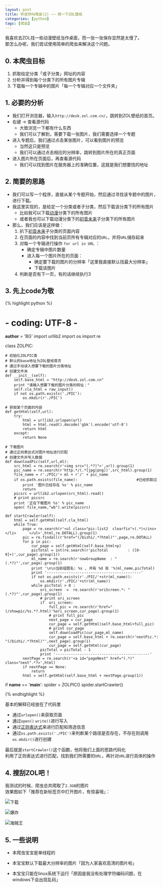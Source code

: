```yaml
---
layout: post
title: 听说你叫爬虫(2) —— 爬一下ZOL壁纸 
categories: [python]
tags: [爬虫]
---
```


我喜欢去ZOL找一些动漫壁纸当作桌面，而一张一张保存显然是太慢了。  
那怎么办呢，我们尝试使用简单的爬虫来解决这个问题。  

## 0. 本爬虫目标

1. 抓取给定分类「或子分类」网址的内容
2. 分析并得到每个分类下的所有图片专辑
3. 下载每一个专辑中的图片「每一个专辑对应一个文件夹」

## 1. 必要的分析

- 我们打开浏览器，输入``http://desk.zol.com.cn/``，跳转到ZOL壁纸的首页。  
- 右键 -> 查看源代码   
    - 大致浏览一下都有什么东西  
    - 我们可以了解到，需要下载一张图片，我们需要选择一个专题  
- 进入专题后，我们通过点击某张图片，可以看到图片的预览
    - 当然这只是预览  
    - 我们可以通过点击相应的分辨率，跳转到图片所在的真正页面
- 进入图片所在页面后，再查看源代码   
    - 我们可以找到图片在服务器上的准确位置，这就是我们想要找的地址

## 2. 简要的思路

- 我们可以写一个程序，直接从某个专题开始，然后通过寻找该专题中的图片，进行下载。  
- 我这里实现的，是给定一个分类或者子分类，然后下载该分类下的所有图片  
    - 比如我可以下载[动漫][1]分类下的所有图片  
    - 或者我也可以下载动漫分类下的[初音未来][2]子分类下的所有图片
- 那么，我们应该是这样做：  
    1. 扒下[初音未来][3]子分类的页面内容  
    2. 在页面的内容中找到当前页所有专辑对应的``URL``，并将``URL``储存起来  
    3. 对每一个专辑进行操作 ``for url in URL`` ：    
        - 确定专辑中图片数量  
        - 进入每一个图片所在的页面：  
            - 确定要下载的图片的分辨率「这里我直接默认找最大分辨率」  
            - 下载该图片   
    4. 判断是否有下一页，有的话继续执行3  
    
    
## 3. 先上code为敬

{% highlight python  %}
# *-* coding: UTF-8 *-*
__author__ = 'BG'
import urllib2
import os
import re

class ZOLPIC:

	# 初始化ZOLPIC类
	# 默认的base地址为ZOL壁纸首页
	# 通过手动读入想要下载的图片分类地址
	# 创建文件夹
	def __init__(self):
		self.base_html = "http://desk.zol.com.cn"
		print "请输入想要下载的图片分类的网址："
		self.cla_html = raw_input()
		if not os.path.exists('./PIC'):
			os.mkdir(r'./PIC')

	# 获取某个页面的内容
	def getHtml(self,url):	
		try:
			html = urllib2.urlopen(url)
			html = html.read().decode('gbk').encode('utf-8') 	
			return html
		except:
			return None

	# 下载图片
	# 通过正则表达式对图片地址进行匹配
	# 创建文件并写入数据
	def downloadPic(self,url,ml):
		src_html = re.search(r'<img src="(.*?)">',url).group(1)
		pic_name = re.search(r'http.*/(.*[jpg|png])',src_html).group(1)
		file_name = r'./PIC/'+ ml + r'/' + pic_name
		if os.path.exists(file_name):							#已经抓取过
			print '图片已经存在 %s' % pic_name
			return
		picsrc = urllib2.urlopen(src_html).read()
		# print picsrc
		print '正在下载图片 %s' % pic_name
		open( file_name,"wb").write(picsrc)

	def startCrawler(self):
		html = self.getHtml(self.cla_html)
		while True:
			page = re.search(r'<ul class="pic-list2  clearfix">(.*)</ins></li>		</ul>',html,re.DOTALL).group(1)
			pic = re.findall(r'href="(/bizhi/.*?html)"',page,re.DOTALL)
			for p in pic:
				cur_page = self.getHtml(self.base_html+p)
				picTotal = int(re.search(r'picTotal 		: ([0-9]+)',cur_page).group(1))
				ml_name = re.search(r'nowGroupName 	: "(.*?)"',cur_page).group(1)
				print '\n\n当前组图名: %s , 共有 %d 张 '%(ml_name,picTotal)
				print '-------------------------------------------'
				if not os.path.exists(r'./PIC/'+str(ml_name)):
					os.mkdir(r'./PIC/'+str(ml_name))
				while picTotal > 0 :
					ori_screen	=  re.search(r'oriScreen.*: "(.*?)"',cur_page).group(1)
					# print ori_screen
					if  ori_screen:
						full_pic = re.search(r'href="(/showpic/%s.*?.html)'%ori_screen,cur_page).group(1)
						# print full_pic
						next_page = cur_page
						cur_page = self.getHtml(self.base_html+full_pic)
						# print cur_page
						self.downloadPic(cur_page,ml_name)
						cur_page = self.base_html + re.search(r'nextPic.*: "(/bizhi/.*?html)"',next_page).group(1)
						cur_page = self.getHtml(cur_page)
					picTotal = picTotal - 1
					print '-------------------------------------------'
			nextPage = re.search(r'<a id="pageNext" href="(.*)" class="next".*?>',html)
			if nextPage == None:
				return
			html = self.getHtml(self.base_html + nextPage.group(1)) 

if __name__ == '__main__':
	spider = ZOLPIC()
	spider.startCrawler()

	
{% endhighlight  %}

基本的解释已经放在了代码里

- 通过``urlopen()``来获取页面    
- 通过``open()`` ``write()``进行写入    
- 通过[正则表达式][4]来进行匹配和筛选信息
- 通过``os.path.exists('./PIC')``来判断某个路径是否存在，不存在则调用``os.mkdir()``进行创建    

最后就是``startCrawler()``这个函数，他将我们上面的思路代码化    
利用了正则表达式进行匹配，找到我们所需要的``URL``，再针对``URL``进行具体的操作
			
## 4. 搜刮ZOL吧！

我测试的时候，爬虫总共爬取了``2.3GB``的图片    
效果图如下「推荐在新标签页中打开图片，有惊喜哦」：    

![下载][5]

![爆炸][6]

![海贼王][7]

## 5. 一些说明

- 本爬虫宝宝是单线程的  
- 本宝宝默认下载最大分辨率的图片「因为人家喜欢高清的图片啦」  
- 本宝宝只能在linux系统下运行「原因是我没有处理字符编码问题，在windows下会出现乱码」


  [1]: http://desk.zol.com.cn/dongman/
  [2]: http://desk.zol.com.cn/dongman/chuyinweilai/
  [3]: http://desk.zol.com.cn/dongman/chuyinweilai/
  [4]: http://cuiqingcai.com/977.html
  [5]: http://7xi3e9.com1.z0.glb.clouddn.com/zol12.png
  [6]: http://7xi3e9.com1.z0.glb.clouddn.com/hah.png
  [7]: http://7xi3e9.com1.z0.glb.clouddn.com/222hzw.png